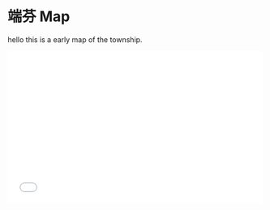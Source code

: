 # 端芬 Map
hello this is a early map of the township.
<iframe width="100%" height="300px" frameborder="0" allowfullscreen src="//umap.openstreetmap.fr/en/map/map_788938?scaleControl=false&miniMap=true&scrollWheelZoom=false&zoomControl=true&allowEdit=false&moreControl=true&searchControl=null&tilelayersControl=null&embedControl=null&datalayersControl=true&onLoadPanel=undefined&captionBar=false"></iframe>
